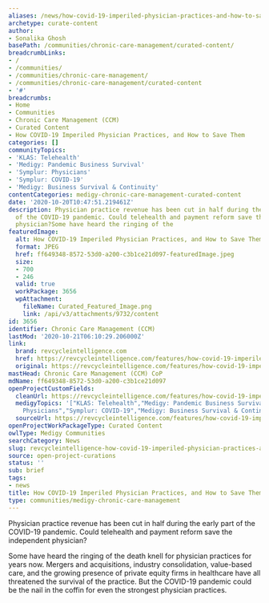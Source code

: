 ```yaml
---
aliases: /news/how-covid-19-imperiled-physician-practices-and-how-to-save-them
archetype: curate-content
author:
- Sonalika Ghosh
basePath: /communities/chronic-care-management/curated-content/
breadcrumbLinks:
- /
- /communities/
- /communities/chronic-care-management/
- /communities/chronic-care-management/curated-content
- '#'
breadcrumbs:
- Home
- Communities
- Chronic Care Management (CCM)
- Curated Content
- How COVID-19 Imperiled Physician Practices, and How to Save Them
categories: []
communityTopics:
- 'KLAS: Telehealth'
- 'Medigy: Pandemic Business Survival'
- 'Symplur: Physicians'
- 'Symplur: COVID-19'
- 'Medigy: Business Survival & Continuity'
contentCategories: medigy-chronic-care-management-curated-content
date: '2020-10-20T10:47:51.219461Z'
description: Physician practice revenue has been cut in half during the early part
  of the COVID-19 pandemic. Could telehealth and payment reform save the independent
  physician?Some have heard the ringing of the
featuredImage:
  alt: How COVID-19 Imperiled Physician Practices, and How to Save Them
  format: JPEG
  href: ff649348-8572-53d0-a200-c3b1ce21d097-featuredImage.jpeg
  size:
  - 700
  - 246
  valid: true
  workPackage: 3656
  wpAttachment:
    fileName: Curated_Featured_Image.png
    link: /api/v3/attachments/9732/content
id: 3656
identifier: Chronic Care Management (CCM)
lastMod: '2020-10-21T06:10:29.206000Z'
link:
  brand: revcycleintelligence.com
  href: https://revcycleintelligence.com/features/how-covid-19-imperiled-physician-practices-and-how-to-save-them
  original: https://revcycleintelligence.com/features/how-covid-19-imperiled-physician-practices-and-how-to-save-them
mastHead: Chronic Care Management (CCM) CoP
mdName: ff649348-8572-53d0-a200-c3b1ce21d097
openProjectCustomFields:
  cleanUrl: https://revcycleintelligence.com/features/how-covid-19-imperiled-physician-practices-and-how-to-save-them
  medigyTopics: '["KLAS: Telehealth","Medigy: Pandemic Business Survival","Symplur:
    Physicians","Symplur: COVID-19","Medigy: Business Survival & Continuity"]'
  sourceUrl: https://revcycleintelligence.com/features/how-covid-19-imperiled-physician-practices-and-how-to-save-them
openProjectWorkPackageType: Curated Content
owlType: Medigy Communities
searchCategory: News
slug: revcycleintelligence-how-covid-19-imperiled-physician-practices-and-how-to-save-them
source: open-project-curations
status: ''
sub: brief
tags:
- news
title: How COVID-19 Imperiled Physician Practices, and How to Save Them
type: communities/medigy-chronic-care-management
---
```


<p>Physician practice revenue has been cut in half during the early part of the COVID-19 pandemic. Could telehealth and payment reform save the independent physician?</p><p>Some have heard the ringing of the death knell for physician practices for years now. Mergers and acquisitions, industry consolidation, value-based care, and the growing presence of private equity firms in healthcare have all threatened the survival of the practice. But the COVID-19 pandemic could be the nail in the coffin for even the strongest physician practices.</p>